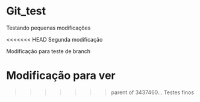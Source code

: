 # Git_test

Testando pequenas modificações

<<<<<<< HEAD
Segunda modificação

Modificação para teste de branch

Modificação para ver
=======
>>>>>>> parent of 3437460... Testes finos
